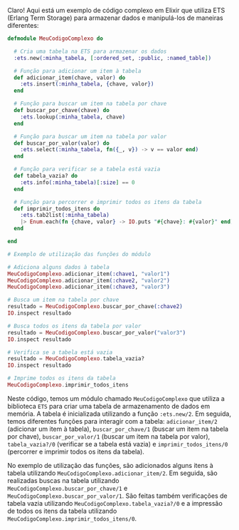 Claro! Aqui está um exemplo de código complexo em Elixir que utiliza ETS (Erlang Term Storage) para armazenar dados e manipulá-los de maneiras diferentes:

```elixir
defmodule MeuCodigoComplexo do

  # Cria uma tabela na ETS para armazenar os dados
  :ets.new(:minha_tabela, [:ordered_set, :public, :named_table])

  # Função para adicionar um item à tabela
  def adicionar_item(chave, valor) do
    :ets.insert(:minha_tabela, {chave, valor})
  end

  # Função para buscar um item na tabela por chave
  def buscar_por_chave(chave) do
    :ets.lookup(:minha_tabela, chave)
  end

  # Função para buscar um item na tabela por valor
  def buscar_por_valor(valor) do
    :ets.select(:minha_tabela, fn({_, v}) -> v == valor end)
  end

  # Função para verificar se a tabela está vazia
  def tabela_vazia? do
    :ets.info(:minha_tabela)[:size] == 0
  end

  # Função para percorrer e imprimir todos os itens da tabela
  def imprimir_todos_itens do
    :ets.tab2list(:minha_tabela)
    |> Enum.each(fn {chave, valor} -> IO.puts "#{chave}: #{valor}" end)
  end

end

# Exemplo de utilização das funções do módulo

# Adiciona alguns dados à tabela
MeuCodigoComplexo.adicionar_item(:chave1, "valor1")
MeuCodigoComplexo.adicionar_item(:chave2, "valor2")
MeuCodigoComplexo.adicionar_item(:chave3, "valor3")

# Busca um item na tabela por chave
resultado = MeuCodigoComplexo.buscar_por_chave(:chave2)
IO.inspect resultado

# Busca todos os itens da tabela por valor
resultado = MeuCodigoComplexo.buscar_por_valor("valor3")
IO.inspect resultado

# Verifica se a tabela está vazia
resultado = MeuCodigoComplexo.tabela_vazia?
IO.inspect resultado

# Imprime todos os itens da tabela
MeuCodigoComplexo.imprimir_todos_itens
```

Neste código, temos um módulo chamado `MeuCodigoComplexo` que utiliza a biblioteca `ETS` para criar uma tabela de armazenamento de dados em memória. A tabela é inicializada utilizando a função `:ets.new/2`. Em seguida, temos diferentes funções para interagir com a tabela: `adicionar_item/2` (adicionar um item à tabela), `buscar_por_chave/1` (buscar um item na tabela por chave), `buscar_por_valor/1` (buscar um item na tabela por valor), `tabela_vazia?/0` (verificar se a tabela está vazia) e `imprimir_todos_itens/0` (percorrer e imprimir todos os itens da tabela). 

No exemplo de utilização das funções, são adicionados alguns itens à tabela utilizando `MeuCodigoComplexo.adicionar_item/2`. Em seguida, são realizadas buscas na tabela utilizando `MeuCodigoComplexo.buscar_por_chave/1` e `MeuCodigoComplexo.buscar_por_valor/1`. São feitas também verificações de tabela vazia utilizando `MeuCodigoComplexo.tabela_vazia?/0` e a impressão de todos os itens da tabela utilizando `MeuCodigoComplexo.imprimir_todos_itens/0`.